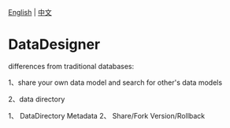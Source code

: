 [English](README.md) | [中文](README_zh_CN.md)
# DataDesigner

differences from traditional databases:

1、share your own data model and search for other's data models

2、data directory

1、
DataDirectory       Metadata
2、
Share/Fork          Version/Rollback


